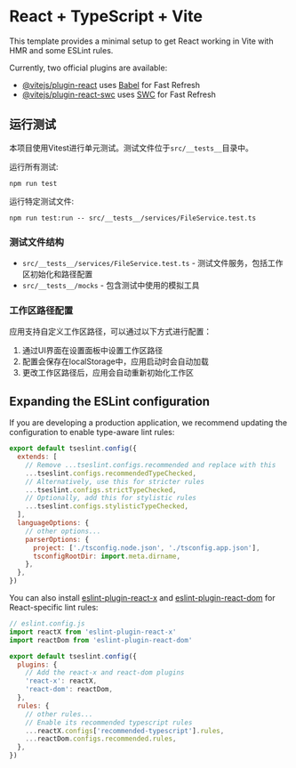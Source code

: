 # React + TypeScript + Vite

This template provides a minimal setup to get React working in Vite with HMR and some ESLint rules.

Currently, two official plugins are available:

- [@vitejs/plugin-react](https://github.com/vitejs/vite-plugin-react/blob/main/packages/plugin-react) uses [Babel](https://babeljs.io/) for Fast Refresh
- [@vitejs/plugin-react-swc](https://github.com/vitejs/vite-plugin-react/blob/main/packages/plugin-react-swc) uses [SWC](https://swc.rs/) for Fast Refresh

## 运行测试

本项目使用Vitest进行单元测试。测试文件位于`src/__tests__`目录中。

运行所有测试:
```
npm run test
```

运行特定测试文件:
```
npm run test:run -- src/__tests__/services/FileService.test.ts
```

### 测试文件结构

- `src/__tests__/services/FileService.test.ts` - 测试文件服务，包括工作区初始化和路径配置
- `src/__tests__/mocks` - 包含测试中使用的模拟工具

### 工作区路径配置

应用支持自定义工作区路径，可以通过以下方式进行配置：

1. 通过UI界面在设置面板中设置工作区路径
2. 配置会保存在localStorage中，应用启动时会自动加载
3. 更改工作区路径后，应用会自动重新初始化工作区

## Expanding the ESLint configuration

If you are developing a production application, we recommend updating the configuration to enable type-aware lint rules:

```js
export default tseslint.config({
  extends: [
    // Remove ...tseslint.configs.recommended and replace with this
    ...tseslint.configs.recommendedTypeChecked,
    // Alternatively, use this for stricter rules
    ...tseslint.configs.strictTypeChecked,
    // Optionally, add this for stylistic rules
    ...tseslint.configs.stylisticTypeChecked,
  ],
  languageOptions: {
    // other options...
    parserOptions: {
      project: ['./tsconfig.node.json', './tsconfig.app.json'],
      tsconfigRootDir: import.meta.dirname,
    },
  },
})
```

You can also install [eslint-plugin-react-x](https://github.com/Rel1cx/eslint-react/tree/main/packages/plugins/eslint-plugin-react-x) and [eslint-plugin-react-dom](https://github.com/Rel1cx/eslint-react/tree/main/packages/plugins/eslint-plugin-react-dom) for React-specific lint rules:

```js
// eslint.config.js
import reactX from 'eslint-plugin-react-x'
import reactDom from 'eslint-plugin-react-dom'

export default tseslint.config({
  plugins: {
    // Add the react-x and react-dom plugins
    'react-x': reactX,
    'react-dom': reactDom,
  },
  rules: {
    // other rules...
    // Enable its recommended typescript rules
    ...reactX.configs['recommended-typescript'].rules,
    ...reactDom.configs.recommended.rules,
  },
})
```
